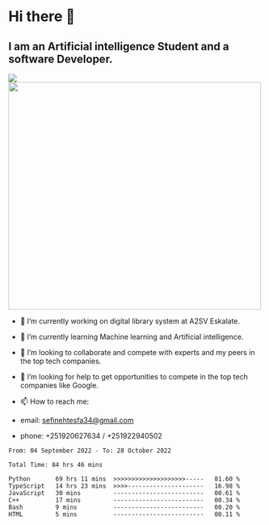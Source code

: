 # Hi there 👋
## I am an Artificial intelligence Student and a software Developer.
<img src = "https://github-readme-stats.vercel.app/api?username=sefinehtesfa34&&show_icons=true&title_color=ffffff&icon_color=bb2acf&text_color=daf7dc&bg_color=151515"/>
<img src="https://wakatime.com/share/@sefinehtesfa34/ae9674e3-b462-4438-9120-52fc3d0ffbbb.png" width ="500" height = "450"/>

- 🔭 I’m currently working on digital library system at A2SV Eskalate.
- 🌱 I’m currently learning Machine learning and Artificial intelligence.
- 👯 I’m looking to collaborate and compete with experts and my peers in the top tech companies.
- 🤔 I’m looking for help to get opportunities to compete in the top tech companies like Google.

- 📫 How to reach me: 
- email: sefinehtesfa34@gmail.com
- phone: +251920627634 / +251922940502
<!--START_SECTION:waka-->

```text
From: 04 September 2022 - To: 28 October 2022

Total Time: 84 hrs 46 mins

Python       69 hrs 11 mins  >>>>>>>>>>>>>>>>>>>>-----   81.60 %
TypeScript   14 hrs 23 mins  >>>>---------------------   16.98 %
JavaScript   30 mins         -------------------------   00.61 %
C++          17 mins         -------------------------   00.34 %
Bash         9 mins          -------------------------   00.20 %
HTML         5 mins          -------------------------   00.11 %
```

<!--END_SECTION:waka-->
